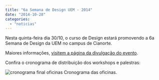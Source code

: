 ```yaml
---
title: "6a Semana de Design UEM - 2014"
date: "2014-10-28"
categories: 
  - "noticias"
---
```


Nesta quinta-feira dia 30/10, o curso de Design estará promovendo a 6a Semana de Design da UEM no campus de Cianorte.

<!-- more -->

Maiores informações, [visitem a página da divulgação do evento](/blog/2014/10/6a-semana-academica-de-design-uem-ser-designer-amanha/ "6ª Semana Acadêmica de Design UEM – Ser Designer amanhã.").

Confira o cronograma de distribuição dos workshops e palestras:

![cronograma final oficinas](/img/antigo/2014/10/cronograma-final-oficinas.png) Cronograma das oficinas.



